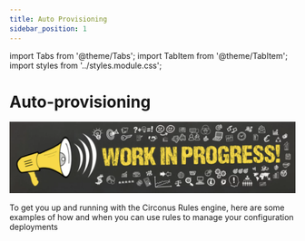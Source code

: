 ```yaml
---
title: Auto Provisioning
sidebar_position: 1
---
```


import Tabs from '@theme/Tabs';
import TabItem from '@theme/TabItem';
import styles from '../styles.module.css';

# Auto-provisioning

![Work in progress image](../img/work-in-progress-image.png)

To get you up and running with the Circonus Rules engine, here are some examples of how and when you can use rules to manage your configuration deployments

<!--
<Tabs>

<TabItem default value="auto-provisioning" label="Auto Provisioning" attributes={{className: styles.largeTab}}>

  </TabItem>

<TabItem value="precisionVisability" label="Precision-Visibility" attributes={{className: styles.largeTab}}>

  </TabItem>

<TabItem value="timeBased" label="Time-based Collection" attributes={{className: styles.largeTab}}>

  </TabItem>

<TabItem value="specialEventConfig" label="Special Event Config" attributes={{className: styles.largeTab}}>

  </TabItem>

</Tabs>
-->
